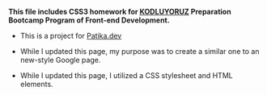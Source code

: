 **This file includes CSS3 homework for [KODLUYORUZ](https://www.kodluyoruz.org/) Preparation Bootcamp Program of Front-end Development.**

- This is a project for [Patika.dev](https://www.patika.dev/)

- While I updated this page, my purpose was to create a similar one to an new-style Google page.

- While I updated this page, I utilized a CSS stylesheet and HTML elements.